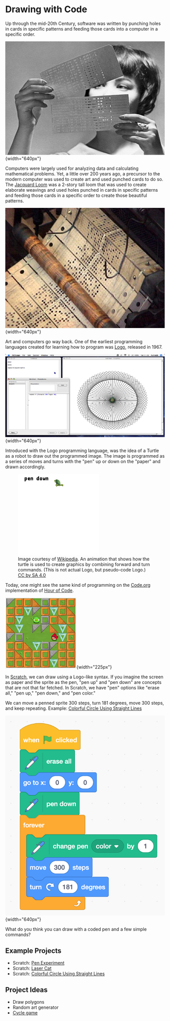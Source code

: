 # Drawing with Code

Up through the mid-20th Century, software was written by punching holes in cards in specific patterns and feeding those cards into a computer in a specific order.

![](images/drawing/computerPunchCards.jpg){width="640px"}

Computers were largely used for analyzing data and calculating mathematical problems. Yet, a little over 200 years ago, a precursor to the modern computer was used to create art and used punched cards to do so. The [Jacquard Loom](https://en.wikipedia.org/wiki/Jacquard_machine) was a 2-story tall loom that was used to create elaborate weavings and used holes punched in cards in specific patterns and feeding those cards in a specific order to create those beautiful patterns.

![](images/drawing/jacquardLoomCards.jpg){width="640px"}

Art and computers go way back. One of the earliest programming languages created for learning how to program was [Logo](https://en.wikipedia.org/wiki/Logo_(programming_language)), released in 1967.

![](images/drawing/LOGO.jpg){width="640px"}

Introduced with the Logo programming language, was the idea of a Turtle as a robot to draw out the programmed image. The image is programmed as a series of moves and turns with the \"pen\" up or down on the \"paper\" and drawn accordingly.

<figure>
<img src="images/drawing/Turtle-animation.gif" width="256" alt="images/drawing/Turtle-animation.gif" />
<figcaption>Image courtesy of <a href="https://commons.wikimedia.org/wiki/File:Turtle-animation.gif">Wikipedia</a>. An animation that shows how the turtle is used to create graphics by combining forward and turn commands. (This is not actual Logo, but pseudo-code Logo.) <a href="https://commons.wikimedia.org/wiki/Category:CC-BY-SA-4.0">CC by SA 4.0</a></figcaption>
</figure>

Today, one might see the same kind of programming on the [Code.org](https://code.org/) implementation of [Hour of Code](https://hourofcode.com).

![](images/drawing/codeDotOrgMaze.jpg){width="225px"}

In [Scratch](https://scratch.mit.edu), we can draw using a Logo-like syntax. If you imagine the screen as paper and the sprite as the pen, \"pen up\" and \"pen down\" are concepts that are not that far fetched. In Scratch, we have \"pen\" options like \"erase all,\" \"pen up,\" \"pen down,\" and \"pen color.\"

We can move a penned sprite 300 steps, turn 181 degrees, move 300 steps, and keep repeating. Example: [Colorful Circle Using Straight Lines](https://scratch.mit.edu/projects/335837527/)

![](images/drawing/scratchPen.png){width="640px"}

What do you think you can draw with a coded pen and a few simple commands?

## Example Projects

-   Scratch: [Pen Experiment](https://scratch.mit.edu/projects/335825017/)
-   Scratch: [Laser Cat](https://scratch.mit.edu/projects/24928894/)
-   Scratch: [Colorful Circle Using Straight Lines](https://scratch.mit.edu/projects/335837527/)

## Project Ideas

-   Draw polygons
-   Random art generator
-   [Cycle game](http://cycleblob.com/)
